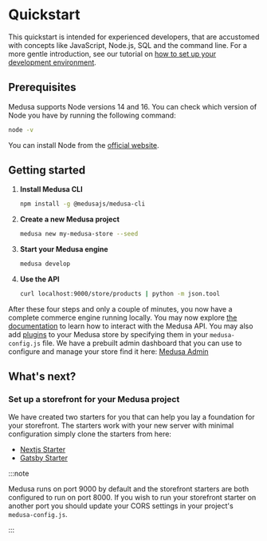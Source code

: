 # Quickstart

This quickstart is intended for experienced developers, that are accustomed with concepts like JavaScript, Node.js, SQL and the command line. For a more gentle introduction, see our tutorial on [how to set up your development environment](../tutorial/0-set-up-your-development-environment.md).

## Prerequisites

Medusa supports Node versions 14 and 16. You can check which version of Node you have by running the following command:

```bash
node -v
```

You can install Node from the [official website](https://nodejs.org/en/).

## Getting started

1. **Install Medusa CLI**

   ```bash npm2yarn
   npm install -g @medusajs/medusa-cli
   ```

2. **Create a new Medusa project**

   ```bash
   medusa new my-medusa-store --seed
   ```

3. **Start your Medusa engine**

   ```bash
   medusa develop
   ```

4. **Use the API**

   ```bash
   curl localhost:9000/store/products | python -m json.tool
   ```

After these four steps and only a couple of minutes, you now have a complete commerce engine running locally. You may now explore [the documentation](https://docs.medusajs.com/api) to learn how to interact with the Medusa API. You may also add [plugins](https://github.com/medusajs/medusa/tree/master/packages) to your Medusa store by specifying them in your `medusa-config.js` file.
We have a prebuilt admin dashboard that you can use to configure and manage your store find it here: [Medusa Admin](https://github.com/medusajs/admin)

## What's next?

### Set up a storefront for your Medusa project

We have created two starters for you that can help you lay a foundation for your storefront. The starters work with your new server with minimal configuration simply clone the starters from here:

- [Nextjs Starter](https://github.com/medusajs/nextjs-starter-medusa)
- [Gatsby Starter](https://github.com/medusajs/gatsby-starter-medusa)

:::note

Medusa runs on port 9000 by default and the storefront starters are both configured to run on port 8000. If you wish to run your storefront starter on another port you should update your CORS settings in your project's `medusa-config.js`.

:::

<!-- ### Link you local development to Medusa Cloud (Coming soon!)

With your project in local development you can link your Medusa instance to Medusa Cloud - this will allow you to manage your store, view orders and test out the amazing functionalities that you are building. [Get started here](https://docs.medusajs.com/tutorial/linking-your-local-project-with-medusa-cloud). -->
